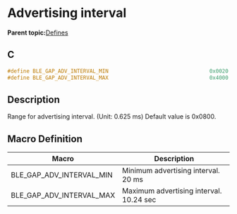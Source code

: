 # Advertising interval

**Parent topic:**[Defines](GUID-FB430BFE-A9A9-473D-A588-1240BBD25ADD.md)

## C

```c
#define BLE_GAP_ADV_INTERVAL_MIN                                0x0020
#define BLE_GAP_ADV_INTERVAL_MAX                                0x4000
```

## Description

Range for advertising interval. \(Unit: 0.625 ms\) Default value is 0x0800.

## Macro Definition

|Macro|Description|
|-----|-----------|
|BLE\_GAP\_ADV\_INTERVAL\_MIN|Minimum advertising interval. 20 ms|
|BLE\_GAP\_ADV\_INTERVAL\_MAX|Maximum advertising interval. 10.24 sec|

